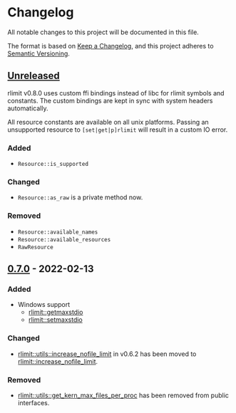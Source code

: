 # Changelog
All notable changes to this project will be documented in this file.

The format is based on [Keep a Changelog](https://keepachangelog.com/en/1.0.0/),
and this project adheres to [Semantic Versioning](https://semver.org/spec/v2.0.0.html).

## [Unreleased]

[Unreleased]: https://github.com/Nugine/rlimit/v0.7.0...HEAD

rlimit v0.8.0 uses custom ffi bindings instead of libc for rlimit symbols and constants. The custom bindings are kept in sync with system headers automatically.

All resource constants are available on all unix platforms.
Passing an unsupported resource to `[set|get|p]rlimit` will result in a custom IO error.

### Added

+ `Resource::is_supported`

### Changed

+ `Resource::as_raw` is a private method now.

### Removed

+ `Resource::available_names`
+ `Resource::available_resources`
+ `RawResource`

## [0.7.0] - 2022-02-13

[0.7.0]: https://github.com/Nugine/rlimit/compare/v0.6.2...v0.7.0

### Added

+ Windows support
  + [rlimit::getmaxstdio](https://docs.rs/rlimit/0.7.0/rlimit/fn.getmaxstdio.html)
  + [rlimit::setmaxstdio](https://docs.rs/rlimit/0.7.0/rlimit/fn.stdmaxstdio.html)

### Changed

+ [rlimit::utils::increase_nofile_limit] in v0.6.2 has been moved to [rlimit::increase_nofile_limit].

[rlimit::utils::increase_nofile_limit]: https://docs.rs/rlimit/0.6.2/rlimit/utils/fn.increase_nofile_limit.html

[rlimit::increase_nofile_limit]: https://docs.rs/rlimit/0.7.0/rlimit/fn.increase_nofile_limit.html

### Removed

+ [rlimit::utils::get_kern_max_files_per_proc] has been removed from public interfaces.

[rlimit::utils::get_kern_max_files_per_proc]: https://docs.rs/rlimit/0.6.2/x86_64-apple-darwin/rlimit/utils/fn.get_kern_max_files_per_proc.html
